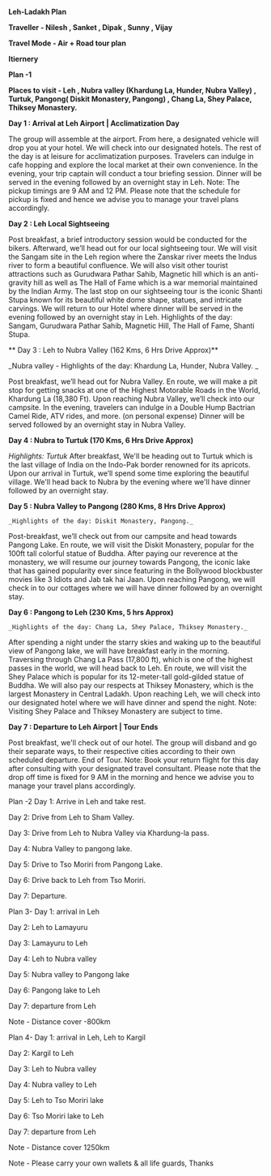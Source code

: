 **Leh-Ladakh Plan**


**Traveller - Nilesh , Sanket , Dipak , Sunny , Vijay**


**Travel Mode - Air + Road tour plan**

**Itiernery**

**Plan -1**

**Places to visit -  Leh , Nubra valley (Khardung La, Hunder, Nubra Valley) , Turtuk, Pangong( Diskit Monastery, Pangong) , Chang La, Shey Palace, Thiksey Monastery.**  

**Day 1 : Arrival at Leh Airport | Acclimatization Day**

The group will assemble at the airport. From here, a designated vehicle will drop you at your hotel.
We will check into our designated hotels. The rest of the day is at leisure for acclimatization purposes. Travelers can indulge in cafe hopping and explore the local market at their own convenience.
In the evening, your trip captain will conduct a tour briefing session.
Dinner will be served in the evening followed by an overnight stay in Leh.
Note: The pickup timings are 9 AM and 12 PM. Please note that the schedule for pickup is fixed and hence we advise you to manage your travel plans accordingly.

**Day 2 : Leh Local Sightseeing**

Post breakfast, a brief introductory session would be conducted for the bikers. Afterward, we’ll head out for our local sightseeing tour.
We will visit the Sangam site in the Leh region where the Zanskar river meets the Indus river to form a beautiful confluence.
We will also visit other tourist attractions such as Gurudwara Pathar Sahib, Magnetic hill which is an anti-gravity hill as well as The Hall of Fame which is a war memorial maintained by the Indian Army.
The last stop on our sightseeing tour is the iconic Shanti Stupa known for its beautiful white dome shape, statues, and intricate carvings.
We will return to our Hotel where dinner will be served in the evening followed by an overnight stay in Leh.
Highlights of the day: Sangam, Gurudwara Pathar Sahib, Magnetic Hill, The Hall of Fame, Shanti Stupa. 


** Day 3 : Leh to Nubra Valley (162 Kms, 6 Hrs Drive Approx)**

   _Nubra valley - Highlights of the day: Khardung La, Hunder, Nubra Valley. _

Post breakfast, we’ll head out for Nubra Valley.
En route, we will make a pit stop for getting snacks at one of the Highest Motorable Roads in the World, Khardung La (18,380 Ft).
Upon reaching Nubra Valley, we’ll check into our campsite.
In the evening, travelers can indulge in a Double Hump Bactrian Camel Ride, ATV rides, and more. (on personal expense)
Dinner will be served followed by an overnight stay in Nubra Valley.

**Day 4 : Nubra to Turtuk (170 Kms, 6 Hrs Drive Approx)**

   _Highlights: Turtuk_
   After breakfast, We'll be heading out to Turtuk which is the last village of India on the Indo-Pak border renowned for its apricots.
Upon our arrival in Turtuk, we’ll spend some time exploring the beautiful village.
We'll head back to Nubra by the evening where we'll have dinner followed by an overnight stay.

**Day 5 : Nubra Valley to Pangong (280 Kms, 8 Hrs Drive Approx)**

	_Highlights of the day: Diskit Monastery, Pangong._
   Post-breakfast, we’ll check out from our campsite and head towards Pangong Lake.
En route, we will visit the Diskit Monastery, popular for the 100ft tall colorful statue of Buddha.
After paying our reverence at the monastery, we will resume our journey towards Pangong, the iconic lake that has gained popularity ever since featuring in the Bollywood blockbuster movies like 3 Idiots and Jab tak hai Jaan.
Upon reaching Pangong, we will check in to our cottages where we will have dinner followed by an overnight stay.

**Day 6 : Pangong to Leh (230 Kms, 5 hrs Approx)**

	_Highlights of the day: Chang La, Shey Palace, Thiksey Monastery._
After spending a night under the starry skies and waking up to the beautiful view of Pangong lake, we will have breakfast early in the morning.
Traversing through Chang La Pass (17,800 ft), which is one of the highest passes in the world, we will head back to Leh.
En route, we will visit the Shey Palace which is popular for its 12-meter-tall gold-gilded statue of Buddha. We will also pay our respects at Thiksey Monastery, which is the largest Monastery in Central Ladakh.
Upon reaching Leh, we will check into our designated hotel where we will have dinner and spend the night.
Note: Visiting Shey Palace and Thiksey Monastery are subject to time. 

**Day 7 : Departure to Leh Airport | Tour Ends**

Post breakfast, we'll check out of our hotel.
The group will disband and go their separate ways, to their respective cities according to their own scheduled departure.
End of Tour.
Note: Book your return flight for this day after consulting with your designated travel consultant. Please note that the drop off time is fixed for 9 AM in the morning and  hence we advise you to manage your travel plans accordingly.




Plan -2 
Day 1: Arrive in Leh and take rest.

Day 2: Drive from Leh to Sham Valley.

Day 3: Drive from Leh to Nubra Valley via Khardung-la pass.

Day 4: Nubra Valley to pangong lake.

Day 5: Drive to Tso Moriri from Pangong Lake.

Day 6: Drive back to Leh from Tso Moriri.

Day 7: Departure.



Plan 3-
Day 1: arrival in Leh

Day 2: Leh to Lamayuru

Day 3: Lamayuru to Leh

Day 4: Leh to Nubra valley

Day 5: Nubra valley to Pangong lake

Day 6: Pangong lake to Leh

Day 7: departure from Leh

Note - Distance cover -800km 



Plan 4-
Day 1: arrival in Leh, Leh to Kargil

Day 2: Kargil to Leh

Day 3: Leh to Nubra valley

Day 4: Nubra valley to Leh

Day 5: Leh to Tso Moriri lake

Day 6: Tso Moriri lake to Leh

Day 7: departure from Leh

Note - Distance cover 1250km




  Note - Please carry your own wallets & all life guards, Thanks 
